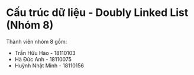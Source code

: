 # Cấu trúc dữ liệu - Doubly Linked List (Nhóm 8)
Thành viên nhóm 8 gồm:  
- Trần Hữu Hào - 18110103  
- Hà Đức Anh - 18110075  
- Huỳnh Nhật Minh - 18110156  
